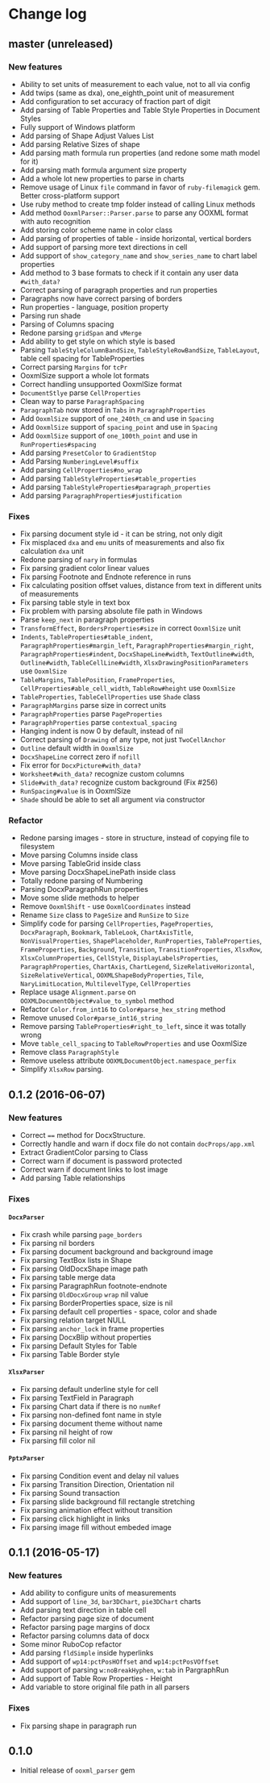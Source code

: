 # Change log

## master (unreleased)
### New features
* Ability to set units of measurement to each value, not to all via config
* Add twips (same as dxa), one_eighth_point unit of measurement
* Add configuration to set accuracy of fraction part of digit
* Add parsing of Table Properties and Table Style Properties in Document Styles
* Fully support of Windows platform
* Add parsing of Shape Adjust Values List
* Add parsing Relative Sizes of shape
* Add parsing math formula run properties (and redone some math model for it)
* Add parsing math formula argument size property
* Add a whole lot new properties to parse in charts
* Remove usage of Linux `file` command in favor of `ruby-filemagick` gem. Better cross-platform support
* Use ruby method to create tmp folder instead of calling Linux methods
* Add method `OoxmlParser::Parser.parse` to parse any OOXML format with auto recognition
* Add storing color scheme name in color class
* Add parsing of properties of table - inside horizontal, vertical borders
* Add support of parsing more text directions in cell
* Add support of `show_category_name` and `show_series_name` to chart label properties
* Add method to 3 base formats to check if it contain any user data `#with_data?`
* Correct parsing of paragraph properties and run properties
* Paragraphs now have correct parsing of borders
* Run properties - language, position property
* Parsing run shade
* Parsing of Columns spacing
* Redone parsing `gridSpan` and `vMerge`
* Add ability to get style on which style is based
* Parsing `TableStyleColumnBandSize`, `TableStyleRowBandSize`, `TableLayout`, table cell spacing for TableProperties
* Correct parsing `Margins` for `tcPr`
* OoxmlSize support a whole lot formats
* Correct handling unsupported OoxmlSize format
* `DocumentStlye` parse `CellProperties`
* Clean way to parse `ParagraphSpacing`
* `ParagraphTab` now stored in `Tabs` in `ParagraphProperties`
* Add `OoxmlSize` support of `one_240th_cm` and use in `Spacing`
* Add `OoxmlSize` support of `spacing_point` and use in `Spacing`
* Add `OoxmlSize` support of `one_100th_point` and use in `RunProperties#spacing`
* Add parsing `PresetColor` to `GradientStop`
* Add Parsing `NumberingLevel#suffix`
* Add parsing `CellProperties#no_wrap`
* Add parsing `TableStyleProperties#table_properties`
* Add parsing `TableStyleProperties#paragraph_properties`
* Add parsing `ParagraphProperties#justification`

### Fixes
* Fix parsing document style id - it can be string, not only digit
* Fix misplaced `dxa` and `emu` units of measurements and also fix calculation `dxa` unit
* Redone parsing of `nary` in formulas
* Fix parsing gradient color linear values
* Fix parsing Footnote and Endnote reference in runs
* Fix calculating position offset values, distance from text in different units of measurements
* Fix parsing table style in text box
* Fix problem with parsing absolute file path in Windows 
* Parse `keep_next` in paragraph properties
* `TransformEffect`, `BordersProperties#size` in correct `OoxmlSize` unit
* `Indents`, `TableProperties#table_indent`, `ParagraphProperties#margin_left`, 
`ParagraphProperties#margin_right`, `ParagraphProperties#indent`, `DocxShapeLine#width`, 
`TextOutline#width`, `Outline#width`, `TableCellLine#width`, `XlsxDrawingPositionParameters` use `OoxmlSize`
* `TableMargins`, `TablePosition`, `FrameProperties`, `CellProperties#able_cell_width`, `TableRow#height` use `OoxmlSize`
* `TableProperties`, `TableCellProperties` use `Shade` class
* `ParagraphMargins` parse size in correct units
* `ParagraphProperties` parse `PageProperties`
* `ParagraphProperties` parse `contextual_spacing`
* Hanging indent is now 0 by default, instead of nil
* Correct parsing of `Drawing` of any type, not just `TwoCellAnchor`
* `Outline` default width in `OoxmlSize`
* `DocxShapeLine` correct zero if `nofill`
* Fix error for `DocxPicture#with_data?`
* `Worksheet#with_data?` recognize custom columns
* `Slide#with_data?` recognize custom background (Fix #256)
* `RunSpacing#value` is in OoxmlSize
* `Shade` should be able to set all argument via constructor

### Refactor
* Redone parsing images - store in structure, instead of copying file to filesystem
* Move parsing Columns inside class
* Move parsing TableGrid inside class
* Move parsing DocxShapeLinePath inside class
* Totally redone parsing of Numbering
* Parsing DocxParagraphRun properties
* Move some slide methods to helper
* Remove `OoxmlShift` - use `OoxmlCoordinates` instead
* Rename `Size` class to `PageSize` and `RunSize` to `Size`
* Simplify code for parsing `CellProperties`, `PageProperties`, 
`DocxParagraph`, `Bookmark`, `TableLook`, `ChartAxisTitle`, 
`NonVisualProperties`, `ShapePlaceholder`, `RunProperties`, 
`TableProperties`, `FrameProperties`, `Background`, `Transition`,
`TransitionProperties`, `XlsxRow`, `XlsxColumnProperties`, `CellStyle`,
`DisplayLabelsProperties`, `ParagraphProperties`, 
`ChartAxis`, `ChartLegend`, `SizeRelativeHorizontal`,
`SizeRelativeVertical`, `OOXMLShapeBodyProperties`, `Tile`,
`NaryLimitLocation`, `MultilevelType`, `CellProperties`
* Replace usage `Alignment.parse` on `OOXMLDocumentObject#value_to_symbol` method
* Refactor `Color.from_int16` to `Color#parse_hex_string` method
* Remove unused `Color#parse_int16_string`
* Remove parsing `TableProperties#right_to_left`, since it was totally wrong
* Move `table_cell_spacing` to `TableRowProperties` and use OoxmlSize
* Remove class `ParagraphStyle`
* Remove useless attribute `OOXMLDocumentObject.namespace_perfix`
* Simplify `XlsxRow` parsing.

## 0.1.2 (2016-06-07)

### New features
* Correct `==` method for DocxStructure.
* Correctly handle and warn if docx file do not contain `docProps/app.xml`
* Extract GradientColor parsing to Class
* Correct warn if document is password protected
* Correct warn if document links to lost image
* Add parsing Table relationships

### Fixes
#### `DocxParser`
* Fix crash while parsing `page_borders`
* Fix parsing nil borders
* Fix parsing document background and background image
* Fix parsing TextBox lists in Shape
* Fix parsing OldDocxShape image path
* Fix parsing table merge data
* Fix parsing ParagraphRun footnote-endnote
* Fix parsing `OldDocxGroup` `wrap` nil value
* Fix parsing BorderProperties space, size is nil
* Fix parsing default cell properties - space, color and shade
* Fix parsing relation target NULL
* Fix parsing `anchor_lock` in frame properties
* Fix parsing DocxBlip without properties
* Fix parsing Default Styles for Table
* Fix parsing Table Border style

#### `XlsxParser`
* Fix parsing default underline style for cell
* Fix parsing TextField in Paragraph
* Fix parsing Chart data if there is no `numRef`
* Fix parsing non-defined font name in style
* Fix parsing document theme without name
* Fix parsing nil height of row
* Fix parsing fill color nil

#### `PptxParser`
* Fix parsing Condition event and delay nil values
* Fix parsing Transition Direction, Orientation nil
* Fix parsing Sound transaction
* Fix parsing slide background fill rectangle stretching
* Fix parsing animation effect without transition
* Fix parsing click highlight in links
* Fix parsing image fill without embeded image

## 0.1.1 (2016-05-17)

### New features
* Add ability to configure units of measurements
* Add support of `line_3d`, `bar3DChart`, `pie3DChart` charts
* Add parsing text direction in table cell
* Refactor parsing page size of document
* Refactor parsing page margins of docx
* Refactor parsing columns data of docx
* Some minor RuboCop refactor
* Add parsing `fldSimple` inside hyperlinks
* Add support of `wp14:pctPosHOffset` and `wp14:pctPosVOffset`
* Add support of parsing `w:noBreakHyphen`, `w:tab` in PargraphRun
* Add support of Table Row Properties - Height
* Add variable to store original file path in all parsers

### Fixes
* Fix parsing shape in paragraph run

## 0.1.0
* Initial release of `ooxml_parser` gem